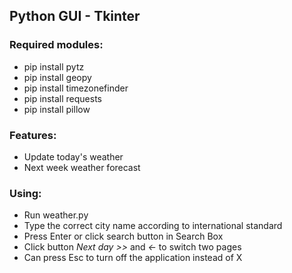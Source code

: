 ## Python GUI - Tkinter

### Required modules:
  - pip install pytz 
  - pip install geopy
  - pip install timezonefinder
  - pip install requests 
  - pip install pillow
### Features:
  - Update today's weather
  - Next week weather forecast
### Using:
  - Run weather.py
  - Type the correct city name according to international standard
  - Press Enter or click search button in Search Box
  - Click button *Next day >>* and *<-* to switch two pages
  - Can press Esc to turn off the application instead of X
